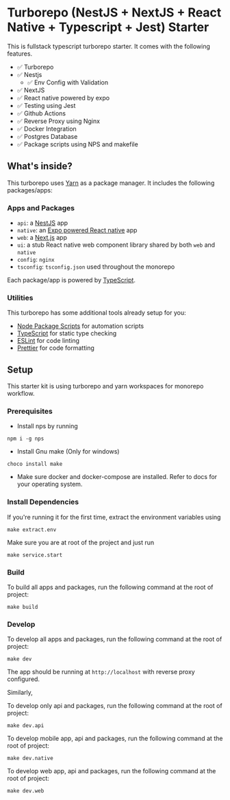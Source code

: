 # Turborepo (NestJS + NextJS + React Native + Typescript + Jest) Starter

This is fullstack typescript turborepo starter. It comes with the following features.

- ✅ Turborepo
- ✅ Nestjs
  - ✅ Env Config with Validation
- ✅ NextJS
- ✅ React native powered by expo
- ✅ Testing using Jest
- ✅ Github Actions
- ✅ Reverse Proxy using Nginx
- ✅ Docker Integration
- ✅ Postgres Database
- ✅ Package scripts using NPS and makefile

## What's inside?

This turborepo uses [Yarn](https://classic.yarnpkg.com/lang/en/) as a package manager. It includes the following packages/apps:

### Apps and Packages

- `api`: a [NestJS](https://nestjs.com/) app
- `native`: an [Expo powered React native](https://expo.dev/) app
- `web`: a [Next.js](https://nextjs.org) app
- `ui`: a stub React native web component library shared by both `web` and `native`
- `config`: `nginx`
- `tsconfig`: `tsconfig.json` used throughout the monorepo

Each package/app is powered by [TypeScript](https://www.typescriptlang.org/).

### Utilities

This turborepo has some additional tools already setup for you:

- [Node Package Scripts](https://github.com/sezna/nps#readme) for automation scripts
- [TypeScript](https://www.typescriptlang.org/) for static type checking
- [ESLint](https://eslint.org/) for code linting
- [Prettier](https://prettier.io) for code formatting

## Setup

This starter kit is using turborepo and yarn workspaces for monorepo workflow.

### Prerequisites

- Install nps by running

```
npm i -g nps
```

- Install Gnu make (Only for windows)
```
choco install make
```


- Make sure docker and docker-compose are
  installed. Refer to docs for your operating system.

### Install Dependencies

If you're running it for the first time, extract the environment variables using
```
make extract.env
```

Make sure you are at root of the project and just run

```
make service.start
```

### Build

To build all apps and packages, run the following command at the root of project:

```
make build
```

### Develop

To develop all apps and packages, run the following command at the root of project:

```
make dev
```

The app should be running at `http://localhost` with reverse proxy configured.

Similarly,

To develop only api and packages, run the following command at the root of project:

```
make dev.api
```

To develop mobile app, api and packages, run the following command at the root of project:

```
make dev.native
```

To develop web app, api and packages, run the following command at the root of project:

```
make dev.web
```
